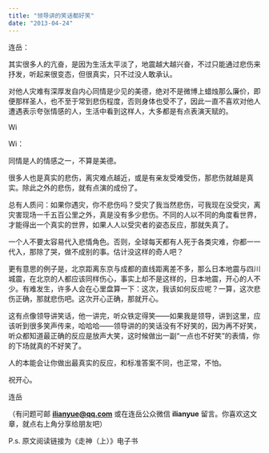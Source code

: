 ```yaml
---
title: "领导讲的笑话都好笑"
date: "2013-04-24"
---
```


连岳：

其实很多人的亢奋，是因为生活太平淡了，地震越大越兴奋，不过只能通过悲伤来抒发，听起来很变态，但很真实，只不过没人敢承认。

对他人灾难有深厚发自内心同情是少见的美德，绝对不是微博上蜡烛那么廉价，即便那样圣人，也不至于常到悲伤程度，否则身体也受不了，因此一直不喜欢对他人遭遇表示夸张情感的人，生活中看到这样人，大多都是有点表演天赋的。

Wi

Wi：

同情是人的情感之一，不算是美德。

很多人也是真实的悲伤，离灾难点越近，或是有亲友受难受伤，那悲伤就越是真实。除此之外的悲伤，就有点演的成份了。

总有人质问：如果你遇灾，你不悲伤吗？受灾了我当然悲伤，可我现在没受灾，离灾害现场一千五百公里之外，真是没有多少悲伤。不同的人以不同的角度看世界，才能得出一个真实的世界，如果人人以受灾者的姿态反应，那就失真了。

一个人不要太容易代入悲情角色。否则，全球每天都有人死于各类灾难，你都一一代入，那除了哭，做不成别的事。估计没这样的奇人吧？

更有意思的例子是，北京距离东京与成都的直线距离差不多，那么日本地震与四川城震，在北京的人都应该同样伤心，事实上却不是这样的，日本地震，开心的人不少。有难发生，许多人会在心里盘算一下：这次，我该如何反应呢？一算，这次悲伤正确，那就悲伤吧。这次开心正确，那就开心。

这有点像领导讲笑话，他一讲完，听众铁定得笑——如果我是领导，讲到这里，应该听到很多笑声传来，哈哈哈——领导讲的的笑话没有不好笑的，因为再不好笑，听众都知道最正确的反应是放声大笑，这时候做出一副“一点也不好笑”的表情，你的下场就真的不好笑了。

人的本能会让你做出最真实的反应，和标准答案不同，也正常，不怕。

祝开心。

连岳

（有问题可邮 **ilianyue@qq.com** 或在连岳公众微信 **ilianyue** 留言。你喜欢这文章，就点右上角分享给朋友吧）

P.s. 原文阅读链接为《走神（上）》电子书
